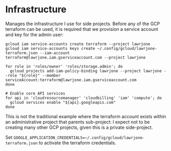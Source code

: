 # Infrastructure

Manages the infrastructure I use for side projects. Before any of the GCP
terraform can be used, it is required that we provision a service account and
key for the admin user:

```shell
gcloud iam service-accounts create terraform --project lawrjone
gcloud iam service-accounts keys create ~/.config/gcloud/lawrjone-terraform.json --iam-account terraform@lawrjone.iam.gserviceaccount.com --project lawrjone

for role in 'roles/owner' 'roles/storage.admin'; do
  gcloud projects add-iam-policy-binding lawrjone --project lawrjone --role "${role}" --member serviceAccount:terraform@lawrjone.iam.gserviceaccount.com
done

# Enable core API services
for api in 'cloudresourcemanager' 'cloudbilling' 'iam' 'compute'; do
  gcloud services enable "${api}.googleapis.com"
done
```

This is not the traditional example where the terraform account exists within an
administrative project that parents sub-project: I expect not to be creating
many other GCP projects, given this is a private side-project.

Set `GOOGLE_APPLICATION_CREDENTIALS=~/.config/gcloud/lawrjone-terraform.json` to
activate the terraform credentials.
